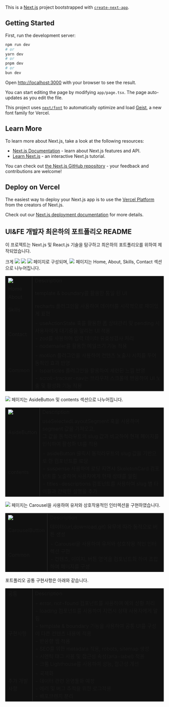 This is a [Next.js](https://nextjs.org) project bootstrapped with [`create-next-app`](https://nextjs.org/docs/app/api-reference/cli/create-next-app).

## Getting Started

First, run the development server:

```bash
npm run dev
# or
yarn dev
# or
pnpm dev
# or
bun dev
```

Open [http://localhost:3000](http://localhost:3000) with your browser to see the result.

You can start editing the page by modifying `app/page.tsx`. The page auto-updates as you edit the file.

This project uses [`next/font`](https://nextjs.org/docs/app/building-your-application/optimizing/fonts) to automatically optimize and load [Geist](https://vercel.com/font), a new font family for Vercel.

## Learn More

To learn more about Next.js, take a look at the following resources:

- [Next.js Documentation](https://nextjs.org/docs) - learn about Next.js features and API.
- [Learn Next.js](https://nextjs.org/learn) - an interactive Next.js tutorial.

You can check out [the Next.js GitHub repository](https://github.com/vercel/next.js) - your feedback and contributions are welcome!

## Deploy on Vercel

The easiest way to deploy your Next.js app is to use the [Vercel Platform](https://vercel.com/new?utm_medium=default-template&filter=next.js&utm_source=create-next-app&utm_campaign=create-next-app-readme) from the creators of Next.js.

Check out our [Next.js deployment documentation](https://nextjs.org/docs/app/building-your-application/deploying) for more details.

## UI&FE 개발자 최은하의 포트폴리오 README

이 프로젝트는 Next.js 및 React.js 기술을 탐구하고 최은하의 포트폴리오를 위하여 제작되었습니다.

크게 <img src="https://img.shields.io/badge/Main-5C2EDE?style=flat&logo=starship&logoColor=white"/>
<img src="https://img.shields.io/badge/Resume-EB0000?style=flat&logo=stardock&logoColor=white"/>
<img src="https://img.shields.io/badge/Work-5C0D34?style=flat&logo=instatus&logoColor=white"/> 페이지로 구성되며, <img src="https://img.shields.io/badge/Main-5C2EDE?style=flat&logo=starship&logoColor=white"/> 페이지는 Home, About, Skills, Contact 섹션으로 나누어집니다.

<table style="width:100%; border: 1px solid #000; background-color: #101010">
  <tr>
    <td style="border-right: 1px solid #303030"> <img src="https://img.shields.io/badge/Main-5C2EDE?style=flat&logo=starship&logoColor=white"/> </td>
    <td> Description </td>
  </tr>
 <tr>
  <td style="border-right: 1px solid #303030"> Home </td>
    <td rowspan="2"> template & boundary를 활용한 통일 된 UI  </td>
  </tr>
  <tr>
  <td style="border-right: 1px solid #303030"> About </td>
    
  </tr>
  <tr>
  <td style="border-right: 1px solid #303030"> Skills </td>
    <td> recharts 플러그인을 사용하여 데이터를 시각적으로 재미있게 표현 </td>
  </tr>
  <td style="border-right: 1px solid #303030"> Contact </td>
    <td> - useActionState 훅를 활용한 폼 상태관리 및 pending 시 사용자에게 대기중을 알리는 UI 적용 <br>- zod를 사용하여 입력 데이터 유효성검사 처리 <br>- nodemailer를 활용한 메일쓰기 기능 적용 </td>
  </tr>
  <tr>
   <td style="border-right: 1px solid #303030"> Common </td>
    <td> - motion 플러그인을 사용하여 컨텐츠 노출시 시차를 두어 동적인 효과 반영<br> - tsparticles 플러그인을 활용하여 세련된 느낌 반영 <br> - scroll-tracker-nav는 브라우저 스크롤에 반응하여 UI 노출 및 활성화 기능 적용</td>
  </tr>
</table>

<img src="https://img.shields.io/badge/Resume-EB0000?style=flat&logo=stardock&logoColor=white"/> 페이지는 AsideButton 및 contents 섹션으로 나누어집니다.

<table style="width:100%; border: 1px solid #000; background-color: #101010">
  <tr>
    <td style="border-right: 1px solid #303030"> <img src="https://img.shields.io/badge/Resume-EB0000?style=flat&logo=stardock&logoColor=white"/> </td>
    <td> Description </td>
  </tr>
  <tr>
  <td style="border-right: 1px solid #303030"> AsideButton </td>
    <td> useSelectedLayoutSegment 훅을 사용하여 segment 값을 가져오고, <br>그 값을 동적라우트의 slug 값과 비교하여 현재 페이지를 인식하여 활성화 UI를 적용 </td>
  </tr>
  <td style="border-right: 1px solid #303030"> contents </td>
    <td>- asideButton 클릭시 동적라우트의 slug 값을 기반으로 한 컴포넌트를 로딩<br> - suspense 사용하여 로딩 지연시 SkeletonCard 컴포넌트를 노출하여 사용자에게 현재 상태를 알림<br> - titles-descriptions 컴포넌트를 사용하여 slug 별 타이틀과 간략한 설명을 추가
 </td>
  </tr>
</table>

<img src="https://img.shields.io/badge/Work-5C0D34?style=flat&logo=instatus&logoColor=white"/> 페이지는 Carousel을 사용하여 유저와 상호작용적인 인터렉션을 구현하였습니다.

<table style="width:100%; border: 1px solid #000; background-color: #101010">
  <tr>
    <td style="border-right: 1px solid #303030"> <img src="https://img.shields.io/badge/Work-5C0D34?style=flat&logo=instatus&logoColor=white"/>   </td>
    <td> Description </td>
  </tr>
  <tr>
  <td style="border-right: 1px solid #303030"> CarouselButton </td>
    <td> 데이터(url,download,git) 유무에 따라 동적으로 버튼 생성 </td>
  </tr>
  <td style="border-right: 1px solid #303030"> Common </td>
    <td> - Carousel을 사용하여 유저와 상호작용 적인 인터렉션 구현<br> - 컨텐츠, 이미지, 버튼 영역을 컴포넌트화 하여 조합하여 페이지를 구성
 </td>
  </tr>
</table>

포트폴리오 공통 구현사항은 아래와 같습니다.

<table style="width:100%; border: 1px solid #000; background-color: #101010">
  <tr>
    <td style="border-right: 1px solid #303030"> 공통 </td>
    <td> Description </td>
  </tr>
  <tr>
  <td style="border-right: 1px solid #303030"> 구현사항 </td>
    <td>
    - error, not-found 컴포넌트를 사용하여 예외 상황 처리<br>
- loading 컴포넌트를 사용하여 지연시 상태 사용자에게 알림<br>
- template & boundary 기능을 사용하여 공통 UI를 구성이 다른 컨텐츠 내용에 적용<br>
- 반응형 웹 적용<br>
- SEO를 위한 metadata 적용, robots, sitemap 생성<br>
- 시멘틱 태그 사용 및 접근성 속성(aria-label) 적용<br>
- 크롬 Lighthouse를 사용하여 성능, 접근성 개선<br>
    </td>
  </tr>
  <td style="border-right: 1px solid #303030"> 추가 개발 사항 </td>
    <td> - 국제화<br> - 데이터 관련 운영툴화 예정<br> - 에러 및 버그 추적을 위한 로그적용<br> - 배포브렌치 분리
 </td>
  </tr>
</table>
